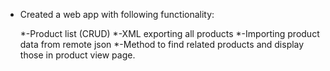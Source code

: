 *  Created a web app with following functionality:

    *-Product list (CRUD)
    *-XML exporting all products
    *-Importing product data from remote json
    *-Method to find related products and display those in product view page.
